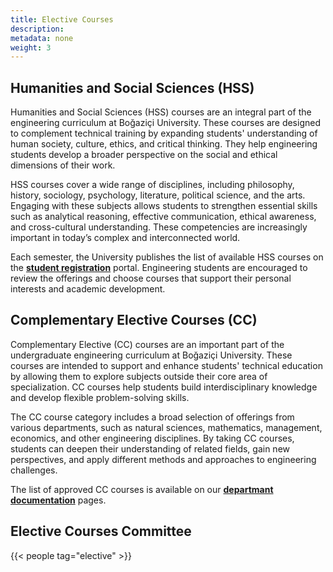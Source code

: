 ```yaml
---
title: Elective Courses
description:
metadata: none
weight: 3
---
```


## Humanities and Social Sciences (HSS)

Humanities and Social Sciences (HSS) courses are an integral part of the engineering curriculum at Boğaziçi University. These courses are designed to complement technical training by expanding students' understanding of human society, culture, ethics, and critical thinking. They help engineering students develop a broader perspective on the social and ethical dimensions of their work.

HSS courses cover a wide range of disciplines, including philosophy, history, sociology, psychology, literature, political science, and the arts. Engaging with these subjects allows students to strengthen essential skills such as analytical reasoning, effective communication, ethical awareness, and cross-cultural understanding. These competencies are increasingly important in today’s complex and interconnected world.

Each semester, the University publishes the list of available HSS courses on the [**student registration**](https://registration.boun.edu.tr) portal. Engineering students are encouraged to review the offerings and choose courses that support their personal interests and academic development.

## Complementary Elective Courses (CC)

Complementary Elective (CC) courses are an important part of the undergraduate engineering curriculum at Boğaziçi University. These courses are intended to support and enhance students' technical education by allowing them to explore subjects outside their core area of specialization. CC courses help students build interdisciplinary knowledge and develop flexible problem-solving skills.

The CC course category includes a broad selection of offerings from various departments, such as natural sciences, mathematics, management, economics, and other engineering disciplines. By taking CC courses, students can deepen their understanding of related fields, gain new perspectives, and apply different methods and approaches to engineering challenges.

The list of approved CC courses is available on our [**departmant documentation**](https://cmpe.bogazici.edu.tr/docs/undergraduate/cc) pages.

## Elective Courses Committee

{{< people tag="elective" >}}
